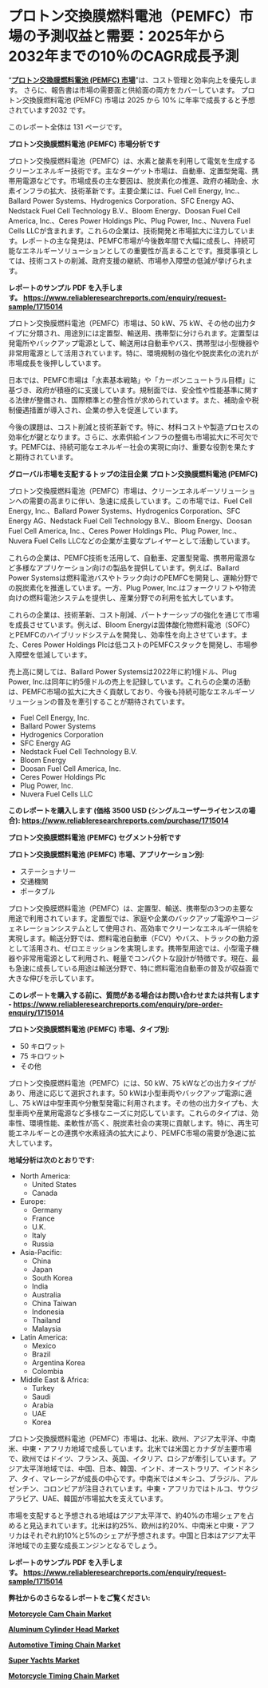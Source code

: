 <p><h1>プロトン交換膜燃料電池（PEMFC）市場の予測収益と需要：2025年から2032年までの10％のCAGR成長予測</h1></p><p>&ldquo;<strong><a href="https://www.reliableresearchreports.com/proton-exchange-membrane-fuel-cell-pemfc--r1715014?utm_campaign=110&utm_medium=9&utm_source=Github&utm_content=ia&utm_term=22012025&utm_id=proton-exchange-membrane-fuel-cell-pemfc">プロトン交換膜燃料電池 (PEMFC) 市場</a></strong>&rdquo;は、コスト管理と効率向上を優先します。 さらに、報告書は市場の需要面と供給面の両方をカバーしています。 プロトン交換膜燃料電池 (PEMFC) 市場は 2025 から 10% に年率で成長すると予想されています2032 です。</p>
<p>このレポート全体は 131 ページです。</p>
<p><strong>プロトン交換膜燃料電池 (PEMFC) 市場分析です</strong></p>
<p><p>プロトン交換膜燃料電池（PEMFC）は、水素と酸素を利用して電気を生成するクリーンエネルギー技術です。主なターゲット市場は、自動車、定置型発電、携帯用電源などです。市場成長の主な要因は、脱炭素化の推進、政府の補助金、水素インフラの拡大、技術革新です。主要企業には、Fuel Cell Energy, Inc.、Ballard Power Systems、Hydrogenics Corporation、SFC Energy AG、Nedstack Fuel Cell Technology B.V.、Bloom Energy、Doosan Fuel Cell America, Inc.、Ceres Power Holdings Plc、Plug Power, Inc.、Nuvera Fuel Cells LLCが含まれます。これらの企業は、技術開発と市場拡大に注力しています。レポートの主な発見は、PEMFC市場が今後数年間で大幅に成長し、持続可能なエネルギーソリューションとしての重要性が高まることです。推奨事項としては、技術コストの削減、政府支援の継続、市場参入障壁の低減が挙げられます。</p></p>
<p><strong>レポートのサンプル PDF を入手します。&nbsp;<a href="https://www.reliableresearchreports.com/enquiry/request-sample/1715014?utm_campaign=110&utm_medium=9&utm_source=Github&utm_content=ia&utm_term=22012025&utm_id=proton-exchange-membrane-fuel-cell-pemfc">https://www.reliableresearchreports.com/enquiry/request-sample/1715014</a></strong></p>
<p><p>プロトン交換膜燃料電池（PEMFC）市場は、50 kW、75 kW、その他の出力タイプに分類され、用途別には定置型、輸送用、携帯型に分けられます。定置型は発電所やバックアップ電源として、輸送用は自動車やバス、携帯型は小型機器や非常用電源として活用されています。特に、環境規制の強化や脱炭素化の流れが市場成長を後押ししています。</p><p>日本では、PEMFC市場は「水素基本戦略」や「カーボンニュートラル目標」に基づき、政府が積極的に支援しています。規制面では、安全性や性能基準に関する法律が整備され、国際標準との整合性が求められています。また、補助金や税制優遇措置が導入され、企業の参入を促進しています。</p><p>今後の課題は、コスト削減と技術革新です。特に、材料コストや製造プロセスの効率化が鍵となります。さらに、水素供給インフラの整備も市場拡大に不可欠です。PEMFCは、持続可能なエネルギー社会の実現に向け、重要な役割を果たすと期待されています。</p></p>
<p><strong>グローバル市場を支配するトップの注目企業 プロトン交換膜燃料電池 (PEMFC)</strong></p>
<p><p>プロトン交換膜燃料電池（PEMFC）市場は、クリーンエネルギーソリューションへの需要の高まりに伴い、急速に成長しています。この市場では、Fuel Cell Energy, Inc.、Ballard Power Systems、Hydrogenics Corporation、SFC Energy AG、Nedstack Fuel Cell Technology B.V.、Bloom Energy、Doosan Fuel Cell America, Inc.、Ceres Power Holdings Plc、Plug Power, Inc.、Nuvera Fuel Cells LLCなどの企業が主要なプレイヤーとして活動しています。</p><p>これらの企業は、PEMFC技術を活用して、自動車、定置型発電、携帯用電源など多様なアプリケーション向けの製品を提供しています。例えば、Ballard Power Systemsは燃料電池バスやトラック向けのPEMFCを開発し、運輸分野での脱炭素化を推進しています。一方、Plug Power, Inc.はフォークリフトや物流向けの燃料電池システムを提供し、産業分野での利用を拡大しています。</p><p>これらの企業は、技術革新、コスト削減、パートナーシップの強化を通じて市場を成長させています。例えば、Bloom Energyは固体酸化物燃料電池（SOFC）とPEMFCのハイブリッドシステムを開発し、効率性を向上させています。また、Ceres Power Holdings Plcは低コストのPEMFCスタックを開発し、市場参入障壁を低減しています。</p><p>売上高に関しては、Ballard Power Systemsは2022年に約1億ドル、Plug Power, Inc.は同年に約5億ドルの売上を記録しています。これらの企業の活動は、PEMFC市場の拡大に大きく貢献しており、今後も持続可能なエネルギーソリューションの普及を牽引することが期待されています。</p></p>
<p><ul><li>Fuel Cell Energy, Inc.</li><li>Ballard Power Systems</li><li>Hydrogenics Corporation</li><li>SFC Energy AG</li><li>Nedstack Fuel Cell Technology B.V.</li><li>Bloom Energy</li><li>Doosan Fuel Cell America, Inc.</li><li>Ceres Power Holdings Plc</li><li>Plug Power, Inc.</li><li>Nuvera Fuel Cells LLC</li></ul></p>
<p><strong>このレポートを購入します (価格 3500 USD (シングルユーザーライセンスの場合):&nbsp;<a href="https://www.reliableresearchreports.com/purchase/1715014?utm_campaign=110&utm_medium=9&utm_source=Github&utm_content=ia&utm_term=22012025&utm_id=proton-exchange-membrane-fuel-cell-pemfc">https://www.reliableresearchreports.com/purchase/1715014</a></strong></p>
<p><strong>プロトン交換膜燃料電池 (PEMFC) セグメント分析です</strong></p>
<p><strong>プロトン交換膜燃料電池 (PEMFC) 市場、アプリケーション別:</strong></p>
<p><ul><li>ステーショナリー</li><li>交通機関</li><li>ポータブル</li></ul></p>
<p><p>プロトン交換膜燃料電池（PEMFC）は、定置型、輸送、携帯型の3つの主要な用途で利用されています。定置型では、家庭や企業のバックアップ電源やコージェネレーションシステムとして使用され、高効率でクリーンなエネルギー供給を実現します。輸送分野では、燃料電池自動車（FCV）やバス、トラックの動力源として活用され、ゼロエミッションを実現します。携帯型用途では、小型電子機器や非常用電源として利用され、軽量でコンパクトな設計が特徴です。現在、最も急速に成長している用途は輸送分野で、特に燃料電池自動車の普及が収益面で大きな伸びを示しています。</p></p>
<p><strong>このレポートを購入する前に、質問がある場合はお問い合わせまたは共有します - <a href="https://www.reliableresearchreports.com/enquiry/pre-order-enquiry/1715014?utm_campaign=110&utm_medium=9&utm_source=Github&utm_content=ia&utm_term=22012025&utm_id=proton-exchange-membrane-fuel-cell-pemfc">https://www.reliableresearchreports.com/enquiry/pre-order-enquiry/1715014</a></strong></p>
<p><strong>プロトン交換膜燃料電池 (PEMFC) 市場、タイプ別:</strong></p>
<p><ul><li>50 キロワット</li><li>75 キロワット</li><li>その他</li></ul></p>
<p><p>プロトン交換膜燃料電池（PEMFC）には、50 kW、75 kWなどの出力タイプがあり、用途に応じて選択されます。50 kWは小型車両やバックアップ電源に適し、75 kWは中型車両や分散型発電に利用されます。その他の出力タイプも、大型車両や産業用電源など多様なニーズに対応しています。これらのタイプは、効率性、環境性能、柔軟性が高く、脱炭素社会の実現に貢献します。特に、再生可能エネルギーとの連携や水素経済の拡大により、PEMFC市場の需要が急速に拡大しています。</p></p>
<p><strong>地域分析は次のとおりです:</strong></p>
<p><ul>
    <li>
        North America:
        <ul>
            <li>United States</li>
            <li>Canada</li>
        </ul>
    </li>
    <li>
        Europe:
        <ul>
            <li>Germany</li>
            <li>France</li>
            <li>U.K.</li>
            <li>Italy</li>
            <li>Russia</li>
        </ul>
    </li>
    <li>
        Asia-Pacific:
        <ul>
            <li>China</li>
            <li>Japan</li>
            <li>South Korea</li>
            <li>India</li>
            <li>Australia</li>
            <li>China Taiwan</li>
            <li>Indonesia</li>
            <li>Thailand</li>
            <li>Malaysia</li>
        </ul>
    </li>
    <li>
        Latin America:
        <ul>
            <li>Mexico</li>
            <li>Brazil</li>
            <li>Argentina Korea</li>
            <li>Colombia</li>
        </ul>
    </li>
    <li>
        Middle East & Africa:
        <ul>
            <li>Turkey</li>
            <li>Saudi</li>
            <li>Arabia</li>
            <li>UAE</li>
            <li>Korea</li>
        </ul>
    </li>
    </ul></p>
<p><p>プロトン交換膜燃料電池（PEMFC）市場は、北米、欧州、アジア太平洋、中南米、中東・アフリカ地域で成長しています。北米では米国とカナダが主要市場で、欧州ではドイツ、フランス、英国、イタリア、ロシアが牽引しています。アジア太平洋地域では、中国、日本、韓国、インド、オーストラリア、インドネシア、タイ、マレーシアが成長の中心です。中南米ではメキシコ、ブラジル、アルゼンチン、コロンビアが注目されています。中東・アフリカではトルコ、サウジアラビア、UAE、韓国が市場拡大を支えています。</p><p>市場を支配すると予想される地域はアジア太平洋で、約40%の市場シェアを占めると見込まれています。北米は約25%、欧州は約20%、中南米と中東・アフリカはそれぞれ約10%と5%のシェアが予想されます。中国と日本はアジア太平洋地域での主要な成長エンジンとなるでしょう。</p></p>
<p><strong>レポートのサンプル PDF を入手します。&nbsp;<a href="https://www.reliableresearchreports.com/enquiry/request-sample/1715014?utm_campaign=110&utm_medium=9&utm_source=Github&utm_content=ia&utm_term=22012025&utm_id=proton-exchange-membrane-fuel-cell-pemfc">https://www.reliableresearchreports.com/enquiry/request-sample/1715014</a></strong></p>
<p><strong></strong></p>
<p><strong></strong></p>
<p><strong></strong></p>
<p><strong></strong></p>
<p><strong>弊社からのさらなるレポートをご覧ください:</strong></p>
<p><strong><p><a href="https://github.com/kathiestrine5ty/Market-Research-Report-List-1/blob/main/motorcycle-cam-chain-market.md?utm_campaign=110&utm_medium=9&utm_source=Github&utm_content=ia&utm_term=22012025&utm_id=proton-exchange-membrane-fuel-cell-pemfc">Motorcycle Cam Chain Market</a></p><p><a href="https://github.com/NarcisoFerry/Market-Research-Report-List-1/blob/main/aluminum-cylinder-head-market.md?utm_campaign=110&utm_medium=9&utm_source=Github&utm_content=ia&utm_term=22012025&utm_id=proton-exchange-membrane-fuel-cell-pemfc">Aluminum Cylinder Head Market</a></p><p><a href="https://github.com/FosterFahey91/Market-Research-Report-List-1/blob/main/automotive-timing-chain-market.md?utm_campaign=110&utm_medium=9&utm_source=Github&utm_content=ia&utm_term=22012025&utm_id=proton-exchange-membrane-fuel-cell-pemfc">Automotive Timing Chain Market</a></p><p><a href="https://github.com/globismark/Market-Research-Report-List-6/blob/main/super-yachts-market.md?utm_campaign=110&utm_medium=9&utm_source=Github&utm_content=ia&utm_term=22012025&utm_id=proton-exchange-membrane-fuel-cell-pemfc">Super Yachts Market</a></p><p><a href="https://github.com/mayabungard8092/Market-Research-Report-List-1/blob/main/motorcycle-timing-chain-market.md?utm_campaign=110&utm_medium=9&utm_source=Github&utm_content=ia&utm_term=22012025&utm_id=proton-exchange-membrane-fuel-cell-pemfc">Motorcycle Timing Chain Market</a></p></strong></p>